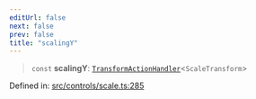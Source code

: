 ```yaml
---
editUrl: false
next: false
prev: false
title: "scalingY"
---
```


> `const` **scalingY**: [`TransformActionHandler`](/api/type-aliases/transformactionhandler/)\<`ScaleTransform`\>

Defined in: [src/controls/scale.ts:285](https://github.com/fabricjs/fabric.js/blob/9a792f4b7b8031f02ec7ea4ce8c99f810e45cfec/src/controls/scale.ts#L285)
